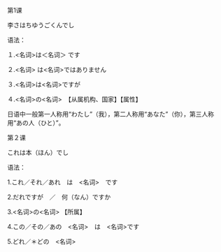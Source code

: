 第1课

李さはちゆうごくんでし

 

语法：

１.<名词>は＜名词＞ です

２.<名词> は<名词>ではありません

３.<名词>は<名词>ですが

４.<名词>の<名词>　【从属机构、国家】【属性】

 

日语中一般第一人称用“わたし”（我），第二人称用“あなた”（你），第三人称用“あの人（ひと）”。

 

 

第２课

これは本（ほん）でし

 

语法：

1.これ／それ／あれ　は　<名词>　です

2.だれですが　／　何（なん）ですか

3.<名词>の<名词>  【所属】

4.この／その／あの　<名词>　は　<名词>です

5.どれ／＊どの　<名词>

 